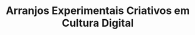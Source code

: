 ---
layout: page
title: 'Arranjos Experimentais Criativos em Cultura Digital'
permalink: '/arranjos-experimentais'
---